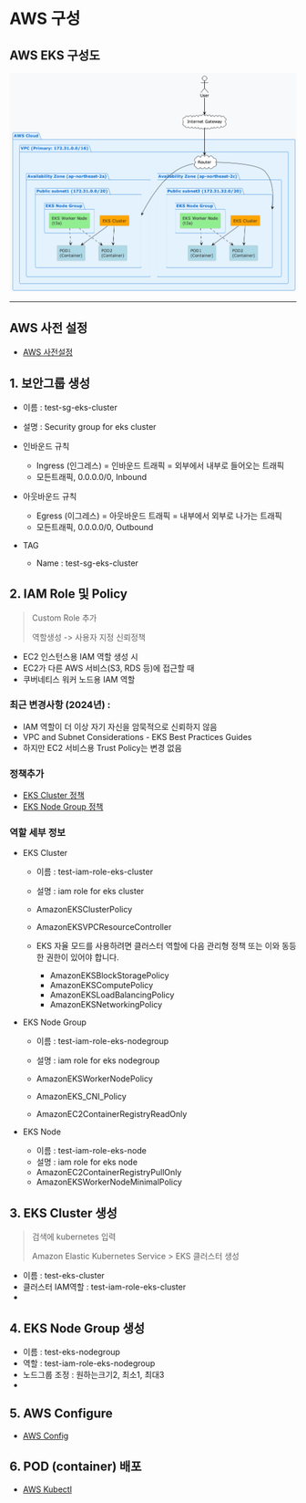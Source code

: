 # AWS 구성

## AWS EKS 구성도

![AWS EKS](../docs/img/aws.png)

---

## AWS 사전 설정

- [AWS 사전설정](./AWS_PREPARED.md)


## 1. 보안그룹 생성

- 이름 : test-sg-eks-cluster
- 설명 : Security group for eks cluster

- 인바운드 규칙
  - Ingress (인그레스) = 인바운드 트래픽 = 외부에서 내부로 들어오는 트래픽
  - 모든트래픽, 0.0.0.0/0, Inbound
- 아웃바운드 규칙
  - Egress (이그레스) = 아웃바운드 트래픽 = 내부에서 외부로 나가는 트래픽
  - 모든트래픽, 0.0.0.0/0, Outbound
- TAG
  - Name : test-sg-eks-cluster
  

## 2. IAM Role 및 Policy

> Custom Role 추가
> 
> 역할생성 -> 사용자 지정 신뢰정책

  - EC2 인스턴스용 IAM 역할 생성 시
  - EC2가 다른 AWS 서비스(S3, RDS 등)에 접근할 때
  - 쿠버네티스 워커 노드용 IAM 역할

### 최근 변경사항 (2024년) :
  - IAM 역할이 더 이상 자기 자신을 암묵적으로 신뢰하지 않음 
  - VPC and Subnet Considerations - EKS Best Practices Guides
  - 하지만 EC2 서비스용 Trust Policy는 변경 없음

### 정책추가
 - [EKS Cluster 정책](../configs/aws-iam/assume-role-eks-cluster.json)
 - [EKS Node Group 정책](../configs/aws-iam/assume-role-eks-nodegroup.json)



### 역할 세부 정보
- EKS Cluster
  - 이름 : test-iam-role-eks-cluster
  - 설명 : iam role for eks cluster
  
  - AmazonEKSClusterPolicy
  - AmazonEKSVPCResourceController

  - EKS 자율 모드를 사용하려면 클러스터 역할에 다음 관리형 정책 또는 이와 동등한 권한이 있어야 합니다.
    - AmazonEKSBlockStoragePolicy
    - AmazonEKSComputePolicy
    - AmazonEKSLoadBalancingPolicy
    - AmazonEKSNetworkingPolicy
  
  
- EKS Node Group
  - 이름 : test-iam-role-eks-nodegroup
  - 설명 : iam role for eks nodegroup

  - AmazonEKSWorkerNodePolicy
  - AmazonEKS_CNI_Policy
  - AmazonEC2ContainerRegistryReadOnly
  

- EKS Node
  - 이름 : test-iam-role-eks-node
  - 설명 : iam role for eks node
  - AmazonEC2ContainerRegistryPullOnly
  - AmazonEKSWorkerNodeMinimalPolicy

## 3. EKS Cluster 생성

> 검색에 kubernetes 입력
> 
> Amazon Elastic Kubernetes Service > EKS 클러스터 생성

  - 이름 : test-eks-cluster
  - 클러스터 IAM역할 : test-iam-role-eks-cluster
  - 

## 4. EKS Node Group 생성

  - 이름 : test-eks-nodegroup
  - 역할 : test-iam-role-eks-nodegroup
  - 노드그룹 조정 : 원하는크기2, 최소1, 최대3
  - 

## 5. AWS Configure

  - [AWS Config](./AWS_CONFIG.md)

## 6. POD (container) 배포

  - [AWS Kubectl](./AWS_Kubectl.md)